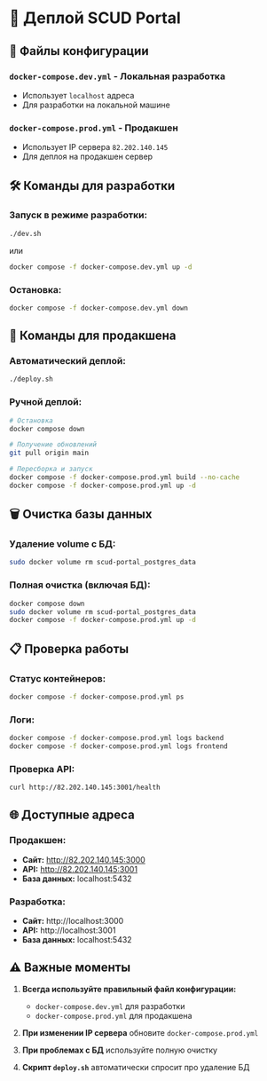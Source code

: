 # 🚀 Деплой SCUD Portal

## 📁 Файлы конфигурации

### `docker-compose.dev.yml` - Локальная разработка
- Использует `localhost` адреса
- Для разработки на локальной машине

### `docker-compose.prod.yml` - Продакшен
- Использует IP сервера `82.202.140.145`
- Для деплоя на продакшен сервер

## 🛠️ Команды для разработки

### Запуск в режиме разработки:
```bash
./dev.sh
```
или
```bash
docker compose -f docker-compose.dev.yml up -d
```

### Остановка:
```bash
docker compose -f docker-compose.dev.yml down
```

## 🚀 Команды для продакшена

### Автоматический деплой:
```bash
./deploy.sh
```

### Ручной деплой:
```bash
# Остановка
docker compose down

# Получение обновлений
git pull origin main

# Пересборка и запуск
docker compose -f docker-compose.prod.yml build --no-cache
docker compose -f docker-compose.prod.yml up -d
```

## 🗑️ Очистка базы данных

### Удаление volume с БД:
```bash
sudo docker volume rm scud-portal_postgres_data
```

### Полная очистка (включая БД):
```bash
docker compose down
sudo docker volume rm scud-portal_postgres_data
docker compose -f docker-compose.prod.yml up -d
```

## 📋 Проверка работы

### Статус контейнеров:
```bash
docker compose -f docker-compose.prod.yml ps
```

### Логи:
```bash
docker compose -f docker-compose.prod.yml logs backend
docker compose -f docker-compose.prod.yml logs frontend
```

### Проверка API:
```bash
curl http://82.202.140.145:3001/health
```

## 🌐 Доступные адреса

### Продакшен:
- **Сайт:** http://82.202.140.145:3000
- **API:** http://82.202.140.145:3001
- **База данных:** localhost:5432

### Разработка:
- **Сайт:** http://localhost:3000
- **API:** http://localhost:3001
- **База данных:** localhost:5432

## ⚠️ Важные моменты

1. **Всегда используйте правильный файл конфигурации:**
   - `docker-compose.dev.yml` для разработки
   - `docker-compose.prod.yml` для продакшена

2. **При изменении IP сервера** обновите `docker-compose.prod.yml`

3. **При проблемах с БД** используйте полную очистку

4. **Скрипт `deploy.sh`** автоматически спросит про удаление БД 